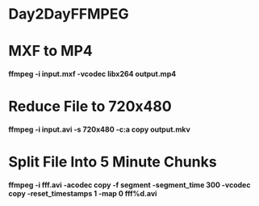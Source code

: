# Day2DayFFMPEG


# MXF to MP4
#### ffmpeg -i input.mxf -vcodec libx264 output.mp4

# Reduce File to 720x480
#### ffmpeg -i input.avi -s 720x480 -c:a copy output.mkv

# Split File Into 5 Minute Chunks
#### ffmpeg -i fff.avi -acodec copy -f segment -segment_time 300 -vcodec copy -reset_timestamps 1 -map 0 fff%d.avi
